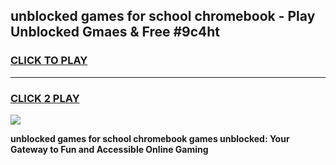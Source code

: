 
## unblocked games for school chromebook - Play Unblocked Gmaes & Free #9c4ht
<h3>
<a href="https://premium.freeplayer.one?title=unblocked_games_for_school_chromebook&ref=03M">CLICK TO PLAY</a></h3>
<hr>

<h3>
<a href="https://premium.freeplayer.one?title=unblocked_games_for_school_chromebook&ref=03M">CLICK 2 PLAY</a>
  
</h3>

<a href="https://premium.freeplayer.one?title=unblocked_games_for_school_chromebook&ref=03M"><img src="https://clearcache.store/games.png"></a>


**unblocked games for school chromebook games unblocked: Your Gateway to Fun and Accessible Online Gaming**
